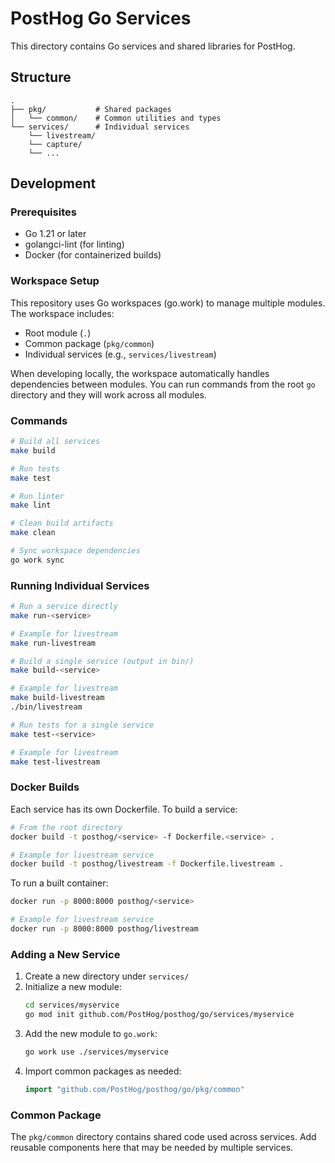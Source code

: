 # PostHog Go Services

This directory contains Go services and shared libraries for PostHog.

## Structure

```
.
├── pkg/           # Shared packages
│   └── common/    # Common utilities and types
└── services/      # Individual services
    └── livestream/
    └── capture/
    └── ...
```

## Development

### Prerequisites

-   Go 1.21 or later
-   golangci-lint (for linting)
-   Docker (for containerized builds)

### Workspace Setup

This repository uses Go workspaces (go.work) to manage multiple modules. The workspace includes:

-   Root module (`.`)
-   Common package (`pkg/common`)
-   Individual services (e.g., `services/livestream`)

When developing locally, the workspace automatically handles dependencies between modules. You can run commands from the root `go` directory and they will work across all modules.

### Commands

```bash
# Build all services
make build

# Run tests
make test

# Run linter
make lint

# Clean build artifacts
make clean

# Sync workspace dependencies
go work sync
```

### Running Individual Services

```bash
# Run a service directly
make run-<service>

# Example for livestream
make run-livestream

# Build a single service (output in bin/)
make build-<service>

# Example for livestream
make build-livestream
./bin/livestream

# Run tests for a single service
make test-<service>

# Example for livestream
make test-livestream
```

### Docker Builds

Each service has its own Dockerfile. To build a service:

```bash
# From the root directory
docker build -t posthog/<service> -f Dockerfile.<service> .

# Example for livestream service
docker build -t posthog/livestream -f Dockerfile.livestream .
```

To run a built container:

```bash
docker run -p 8000:8000 posthog/<service>

# Example for livestream service
docker run -p 8000:8000 posthog/livestream
```

### Adding a New Service

1. Create a new directory under `services/`
2. Initialize a new module:
    ```bash
    cd services/myservice
    go mod init github.com/PostHog/posthog/go/services/myservice
    ```
3. Add the new module to `go.work`:
    ```bash
    go work use ./services/myservice
    ```
4. Import common packages as needed:
    ```go
    import "github.com/PostHog/posthog/go/pkg/common"
    ```

### Common Package

The `pkg/common` directory contains shared code used across services. Add reusable components here that may be needed by multiple services.
